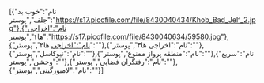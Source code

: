 [{"نام":"خوب بد جلف","پوستر":"https://s17.picofile.com/file/8430040434/Khob_Bad_Jelf_2.jpg"},{"نام":"اخراجی ها۱","پوستر":"https://s17.picofile.com/file/8430040634/59580.jpg"},{"نام":"اخراجی ها۲","پوستر":""},{"نام":"اخراجی ها۳","پوستر":""},{"نام":"نیوکاسل","پوستر":""},{"نام":"منطقه پرواز ممنوع","پوستر":""},{"نام":"سریع وخشن","پوستر":""},{"نام":"رفتگران فضایی","پوستر":""},{"نام":"لامبورگینی","پوستر":""}]
